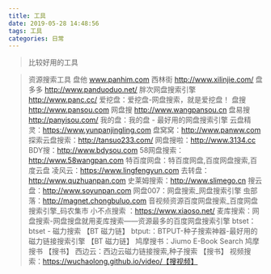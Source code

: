 ```yaml
---
title: 工具
date: 2019-05-28 14:48:56
tags: 工具
categories: 日常
---
```


> 比较好用的工具

> 资源搜索工具
盘他 www.panhim.com
西林街 http://www.xilinjie.com/
盘多多 http://www.panduoduo.net/
胖次网盘搜索引擎 http://www.panc.cc/
爱挖盘：爱挖盘-网盘搜索，就是爱挖盘！
盘搜 http://www.pansou.com
网盘搜 http://www.wangpansou.cn
盘易搜 http://panyisou.com/
我的盘：我的盘 - 最好用的网盘搜索引擎
云盘精灵：https://www.yunpanjingling.com
盘窝窝：http://www.panww.com
探索云盘搜索：http://tansuo233.com/
网盘搜啦：http://www.3134.cc
BDY搜：http://www.bdysou.com
58网盘搜索：http://www.58wangpan.com
特百度网盘：特百度网盘,百度网盘搜索,百度云盘
凌风云：https://www.lingfengyun.com
去转盘：http://www.quzhuanpan.com
史莱姆搜索：http://www.slimego.cn
搜云盘：http://www.soyunpan.com
网盘007：网盘搜索_网盘搜索引擎
虫部落：http://magnet.chongbuluo.com
音视频资源百度网盘搜索_百度网盘搜索引擎_码农集市
小不点搜索 ：https://www.xiaoso.net/
麦库搜索：网盘搜索-网盘搜盘就用麦库搜索——资源最多的百度网盘搜索引擎
btset：btset - 磁力搜索 【BT 磁力链】
btput:：BTPUT-种子搜索神器-最好用的磁力链接搜索引擎 【BT 磁力链】
鸠摩搜书：Jiumo E-Book Search 鸠摩搜书 【搜书】
西边云：西边云磁力链接搜索,种子搜索 【搜书】
视频搜索：https://wuchaolong.github.io/video/【搜视频】